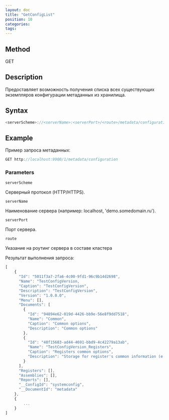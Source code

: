 ```yaml
---
layout: doc
title: "GetConfigList"
position: 10
categories: 
tags:
---
```


## Method

GET

## Description
Предоставляет возможность получения списка всех существующих экземпляров конфигурации 
метаданных из хранилища.


## Syntax
```js
<serverScheme>://<serverName>:<serverPort>/<route>/metadata/configuration
```

## Example

Пример запроса метаданных:

```js
GET http://localhost:9900/1/metadata/configuration 
```

### Parameters

`serverScheme`

Серверный протокол (HTTP/HTTPS).

`serverName`

Наименование сервера (например: localhost, 'demo.somedomain.ru').

`serverPort`

Порт сервера.

`route` 

Указание на роутинг сервера в составе кластера

Результат выполнения запроса:

```js
[
	{
	  "Id": "5011f3a7-2fa6-4c00-9fd1-96c9b14d2698",
	  "Name": "TestConfigVersion,
	  "Caption": "TestConfigVersion",
	  "Description": "TestConfigVersion",
	  "Version": "1.0.0.0",
	  "Menu": [],
	  "Documents": [
		{
		  "Id": "94894e62-019d-4426-bb9e-56e8f9dd7518",
		  "Name": "Common",
		  "Caption": "Common options",
		  "Description": "Common options"
		},
		{
		  "Id": "48f15683-ad44-4691-bbd9-4c42279a13ab",
		  "Name": "TestConfigVersion_Registers",
		  "Caption": "Registers common options",
		  "Description": "Storage for register's common information (e.g. actual date)"
		}
	  ],
	  "Registers": [],
	  "Assemblies": [],
	  "Reports": [],
	  "__ConfigId": "systemconfig",
	  "__DocumentId": "metadata"
	},
	{
		...
	}
]
```

